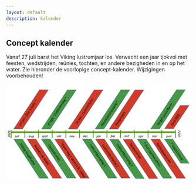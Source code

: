 ```yaml
---
layout: default
description: kalender
---
```


## Concept kalender

Vanaf 27 juli barst het Viking lustrumjaar los. Verwacht een jaar tjokvol met feesten, wedstrijden, reünies, tochten, en andere bezigheden in en op het water. Zie hieronder de voorlopige concept-kalender. Wijzigingen voorbehouden!

![plaatje kalender](concept-kalender.png)


